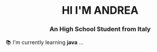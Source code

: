 <h1 align="center"> HI I'M ANDREA </h1>
<h3  align="center" > An High School Student from Italy </h3>


📚 I'm currently learning **java** ...
